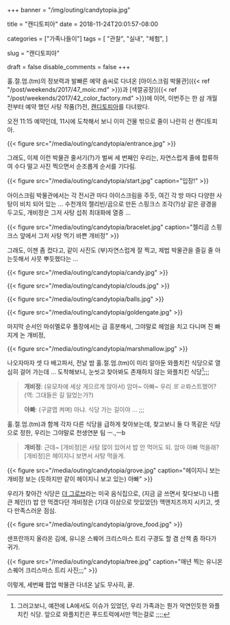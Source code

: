 +++
banner = "/img/outing/candytopia.jpg"

title = "캔디토피아"
date = 2018-11-24T20:01:57-08:00

categories = ["가족나들이"]
tags = [
    "관찰",
    "실내",
    "체험",
]

slug = "캔디토피아"

draft = false
disable_comments = false
+++

훌.절.엄.(tm)의 정보력과 발빠른 예약 솜씨로 다녀온
[아이스크림 박물관]({{< ref "/post/weekends/2017/47_moic.md" >}})과
[색깔공장]({{< ref "/post/weekends/2017/42_color_factory.md" >}})에 이어,
이번주는 한 삼 개월 전부터 예약 했던 사탕 작품(?)전, [캔디토피아](https://www.candytopia.com/)를 다녀왔다.

<!--more-->

오전 11:15 예약인데, 11시에 도착해서 보니 이미 건물 밖으로 줄이 나란히 선 캔디토피아.

{{< figure src="/media/outing/candytopia/entrance.jpg" >}}

그래도, 이제 이런 박물관 줄서기(?)가 벌써 세 번째인 우리는, 자연스럽게 줄에 합류하여 수다 떨고
사진 찍으면서 순조롭게 순서를 기다림.

{{< figure src="/media/outing/candytopia/start.jpg" caption="입장!" >}}

아이스크림 박물관에서는 각 전시관 마다 아이스크림을 주듯, 여긴 각 방 마다 다양한 사탕이 비치 되어 있는 …
수천개의 젤리빈/곰으로 만든 스핑크스 조각(?)상 같은 광경을 두고도, 개비정은 그저
사탕 섭취 최대화에 열중 …

{{< figure src="/media/outing/candytopia/bracelet.jpg"
  caption="젤리곰 스핑크스 앞에서 그저 사탕 먹기 바쁜 개비정" >}}

그래도, 이젠 좀 컸다고, 같이 사진도 (부)자연스럽게 잘 찍고, 제법 박물관을 즐길 줄 아는듯해서
사뭇 뿌듯했다는 …

{{< figure src="/media/outing/candytopia/candy.jpg" >}}

{{< figure src="/media/outing/candytopia/clouds.jpg" >}}

{{< figure src="/media/outing/candytopia/balls.jpg" >}}

{{< figure src="/media/outing/candytopia/goldengate.jpg" >}}

마지막 순서인 마쉬멜로우 풀장에서는 급 흥분해서, 그야말로 헤엄을 치고 다니며 진 빠지게 논 개비정,

{{< figure src="/media/outing/candytopia/marshmallow.jpg" >}}

나오자마자 셋 다 배고파서, 전날 밤 훌.절.엄.(tm)이 미리 알아둔 와플치킨 식당으로 열심히 걸어 가는데 …
도착해보니, 눈씻고 찾아봐도 존재하지 않는 와플치킨 식당[^1];;;

[^1]: 그러고보니, 예전에 LA에서도 이슈가 있었던, 우리 가족과는 뭔가 악연인듯한 와플치킨 식당. 앞으로 와플치킨은 푸드트럭에서만 먹는걸로 ;;;;

> **개비정**: (유모차에 세상 게으르게 앉아서) 암마~ 아빠~ 우리 _또_ ㄹ롸스트했어?(역: 그대들은 길 잃었는가?)
>
> **아빠**: (구글맵 켜며) 아냐. 식당 가는 길이야 … ;;;

훌.절.엄.(tm)과 함께 각자 다른 식당을 급하게 찾아보는데, 찾고보니 둘 다 똑같은 식당으로 정한,
우리는 그야말로 천생연분 팀 ㅡ.,ㅡb

> **개비정**: 근데~ [개비정]은 사탕 많이 있어서 밥 안 먹어도 되. 암마 아빠 먹을래? [개비정]은 헤이지니 보면서 사탕 먹을게.

{{< figure src="/media/outing/candytopia/grove.jpg"
  caption="헤이지니 보는 개비정 보는 (듯하지만 같이 헤이지니 보고 있는) 아빠" >}}

우리가 찾아간 식당은 [더 그로브](https://thegrovesf.com/)라는 미국 음식집으로, (지금 글 쓰면서 찾다보니) 나름 큰 체인(!)
밥 안 먹겠다던 개비정은 (기대 이상으로 맛있었던) 맥앤치즈까지 시키고, 셋 다 만족스러운 점심.

{{< figure src="/media/outing/candytopia/grove_food.jpg" >}}

샌프란까지 올라온 김에, 유니온 스퀘어 크리스마스 트리 구경도 할 겸 산책 좀 하다가 귀가.

{{< figure src="/media/outing/candytopia/tree.jpg"
  caption="매년 찍는 유니온스퀘어 크리스마스 트리 사진;;;" >}}


이렇게, 세번째 팝업 박물관 다녀온 날도 무사히, 끝.

